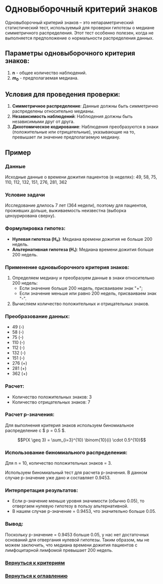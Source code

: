 # Одновыборочный критерий знаков

Одновыборочный критерий знаков – это непараметрический статистический тест, используемый для проверки гипотезы о медиане симметричного распределения. Этот тест особенно полезен, когда не выполняется предположение о нормальности распределения данных.

## Параметры одновыборочного критерия знаков:

1. **n** - общее количество наблюдений.
2. **$m_0$** - предполагаемая медиана.

## Условия для проведения проверки:

1. **Симметричное распределение**: Данные должны быть симметрично распределены относительно медианы.
2. **Независимость наблюдений**: Наблюдения должны быть независимыми друг от друга.
3. **Дихотомическое кодирование**: Наблюдения преобразуются в знаки (положительные или отрицательные), указывающие на то, превышает ли значение предполагаемую медиану.

## Пример

### Данные
Исходные данные о времени дожития пациентов (в неделях):
49, 58, 75, 110, 112, 132, 151, 276, 281, 362

### Условие задачи
Исследование длилось 7 лет (364 недели), поэтому для пациентов, проживших дольше, выживаемость неизвестна (выборка цензурирована сверху).

### Формулировка гипотез:
- **Нулевая гипотеза (H₀)**: Медиана времени дожития не больше 200 недель.
- **Альтернативная гипотеза (H₁)**: Медиана времени дожития больше 200 недель.

### Применение одновыборочного критерия знаков:
1. Определяем медиану и преобразуем данные в знаки относительно 200 недель:
   - Если значение больше 200 недель, присваиваем знак "+";
   - Если значение меньше или равно 200 недель, присваиваем знак "-".
2. Вычисляем количество положительных и отрицательных знаков.

### Преобразование данных:
- 49 (-)
- 58 (-)
- 75 (-)
- 110 (-)
- 112 (-)
- 132 (-)
- 151 (-)
- 276 (+)
- 281 (+)
- 362 (+)

### Расчет:
- Количество положительных знаков: 3
- Количество отрицательных знаков: 7

### Расчет p-значения:
Для выполнения критерия знаков используем биномиальное распределение с $ p = 0.5 $.

$$P(X \geq 3) = \sum_{i=3}^{10} \binom{10}{i} \cdot 0.5^{10}$$

### Использование биномиального распределения:
Для n = 10, количество положительных знаков = 3.

Используем биномиальный тест для расчета p-значения. В данном случае p-значение уже дано и составляет 0.9453.

### Интерпретация результатов:
- Если p-значение меньше уровня значимости (обычно 0.05), то отвергаем нулевую гипотезу в пользу альтернативной.
- В нашем случае p-значение = 0.9453, что значительно больше 0.05.

### Вывод:
Поскольку p-значение = 0.9453 больше 0.05, у нас нет достаточных оснований для отвергания нулевой гипотезы. Таким образом, мы не можем заключить, что медиана времени дожития пациентов с лимфоцитарной лимфомой превышает 200 недель.

### [Вернуться к критериям](../Navigation_criteria.md)

### [Вернуться к оглавлению](../../README.md)